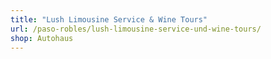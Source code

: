 ```yaml
---
title: "Lush Limousine Service & Wine Tours"
url: /paso-robles/lush-limousine-service-und-wine-tours/
shop: Autohaus
---
```


